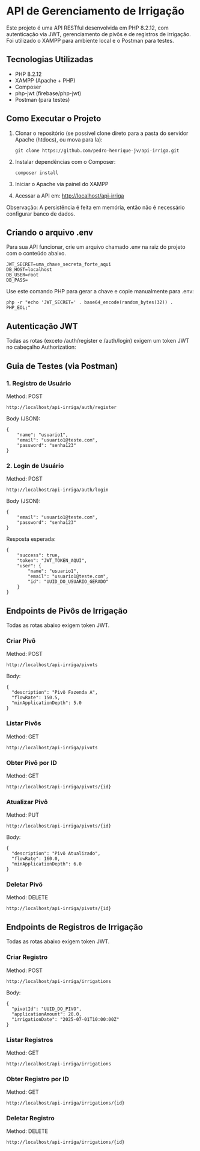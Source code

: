 # API de Gerenciamento de Irrigação

Este projeto é uma API RESTful desenvolvida em PHP 8.2.12, com autenticação via JWT, gerenciamento de pivôs e de registros de irrigação. Foi utilizado o XAMPP para ambiente local e o Postman para testes.

## Tecnologias Utilizadas

- PHP 8.2.12
- XAMPP (Apache + PHP)
- Composer
- php-jwt (firebase/php-jwt)
- Postman (para testes)

## Como Executar o Projeto

1. Clonar o repositório (se possível clone direto para a pasta do servidor Apache (htdocs), ou mova para la):
   ```
   git clone https://github.com/pedro-henrique-jv/api-irriga.git
   ```
   
2. Instalar dependências com o Composer:
   ```
   composer install
   ```
   
3. Iniciar o Apache via painel do XAMPP

8. Acessar a API em:
   [http://localhost/api-irriga](http://localhost/api-irriga)

Observação: A persistência é feita em memória, então não é necessário configurar banco de dados.

## Criando o arquivo .env

Para sua API funcionar, crie um arquivo chamado .env na raiz do projeto com o conteúdo abaixo.
```
JWT_SECRET=uma_chave_secreta_forte_aqui
DB_HOST=localhost
DB_USER=root
DB_PASS=
```
Use este comando PHP para gerar a chave e copie manualmente para .env:
```
php -r "echo 'JWT_SECRET=' . base64_encode(random_bytes(32)) . PHP_EOL;"
```

## Autenticação JWT

Todas as rotas (exceto /auth/register e /auth/login) exigem um token JWT no cabeçalho Authorization:

## Guia de Testes (via Postman)

### 1. Registro de Usuário

Method: POST 
```
http://localhost/api-irriga/auth/register
````

Body (JSON):
```
{
    "name": "usuario1",
    "email": "usuario1@teste.com",
    "password": "senha123"
}
```
### 2. Login de Usuário

Method: POST 
```
http://localhost/api-irriga/auth/login
```

Body (JSON):
```
{
    "email": "usuario1@teste.com",
    "password": "senha123"
}
```
Resposta esperada:
```
{
    "success": true,
    "token": "JWT_TOKEN_AQUI",
    "user": {
        "name": "usuario1",
        "email": "usuario1@teste.com",
        "id": "UUID_DO_USUARIO_GERADO"
    }
}
```

## Endpoints de Pivôs de Irrigação

Todas as rotas abaixo exigem token JWT.

### Criar Pivô

Method: POST 
```
http://localhost/api-irriga/pivots
```
Body:
```
{
  "description": "Pivô Fazenda A",
  "flowRate": 150.5,
  "minApplicationDepth": 5.0
}
```
### Listar Pivôs

Method: GET 
```
http://localhost/api-irriga/pivots
```
### Obter Pivô por ID

Method: GET 
```
http://localhost/api-irriga/pivots/{id}
```
### Atualizar Pivô

Method: PUT
```
http://localhost/api-irriga/pivots/{id}
```
Body:
```
{
  "description": "Pivô Atualizado",
  "flowRate": 160.0,
  "minApplicationDepth": 6.0
}
```
### Deletar Pivô

Method: DELETE
```
http://localhost/api-irriga/pivots/{id}
```
## Endpoints de Registros de Irrigação

Todas as rotas abaixo exigem token JWT.

### Criar Registro

Method: POST
```
http://localhost/api-irriga/irrigations
```
Body:
```
{
  "pivotId": "UUID_DO_PIVO",
  "applicationAmount": 20.0,
  "irrigationDate": "2025-07-01T10:00:00Z"
}
```
### Listar Registros

Method: GET
```
http://localhost/api-irriga/irrigations
```
### Obter Registro por ID

Method: GET
```
http://localhost/api-irriga/irrigations/{id}
```
### Deletar Registro

Method: DELETE 
```
http://localhost/api-irriga/irrigations/{id}
```
